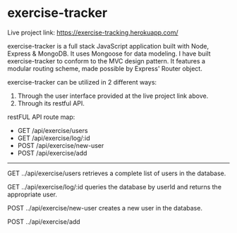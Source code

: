 # exercise-tracker

Live project link:  https://exercise-tracking.herokuapp.com/

exercise-tracker is a full stack JavaScript application built with Node, Express & MongoDB.  It uses Mongoose for data modeling.
I have built exercise-tracker to conform to the MVC design pattern.  It features a modular routing scheme, made possible by
Express' Router object.  

exercise-tracker can be utilized in 2 different ways:

1)  Through the user interface provided at the live project link above.
2)  Through its restful API.

restFUL API route map:

* GET   /api/exercise/users
* GET   /api/exercise/log/:id
* POST  /api/exercise/new-user
* POST  /api/exercise/add

------------------------------------------------------------------------

GET ../api/exercise/users retrieves a complete list of users in the database.

GET   ../api/exercise/log/:id queries the database by userId and returns the appropriate user.

POST  ../api/exercise/new-user creates a new user in the database.

POST  ../api/exercise/add
